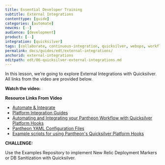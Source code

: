 ```yaml
---
title: Essential Developer Training
subtitle: External Integrations
contenttype: [guide]
categories: [automate]
newcms: [--]
audience: [development]
product: [--]
integration: [quicksilver]
tags: [collaborate, continuous-integration, quicksilver, webops, workflow]
permalink: docs/guides/edt/external-integrations/
anchorid: external-integrations
editpath: edt/06-quicksilver-external-integrations.md
---
```


In this lesson, we’re going to explore External Integrations with Quicksilver.
All links from the video are provided below.

**Watch the video:**

<Youtube src="4BRX12bFO4Q" title="Essential Developer Training - External Integrations" />

**Resource Links From Video**

 - [Automate & Integrate](/automate)
 - [Platform Integration Guides](/guides)
 - [Automating and Integrating your Pantheon Workflow with Quicksilver Platform Hooks](/guides/quicksilver)
 - [Pantheon YAML Configuration Files](/pantheon-yml)
 - [Example scripts for using Pantheon's Quicksilver Platform Hooks](https://github.com/pantheon-systems/quicksilver-examples/)

**CHALLENGE:**

Use the Examples Repository to implement New Relic Deployment Markers or DB Sanitization with Quicksilver.
